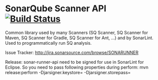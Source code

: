 SonarQube Scanner API [![Build Status](https://travis-ci.org/SonarSource/sonar-runner.svg?branch=master)](https://travis-ci.org/SonarSource/sonar-runner)
=========================

Common library used by many Scanners (SQ Scanner, SQ Scanner for Maven, SQ Scanner for Gradle, SQ Scanner for Ant, ...) and by SonarLint. Used to programmatically run SQ analysis.

Issue Tracker:
http://jira.sonarsource.com/browse/SONARUNNER

Release:
sonar-runner-api need to be signed for use in SonarLint for Eclipse. So you need to pass following properties during perform:
mvn release:perform -Djarsigner.keystore=<path to keystore.jks> -Djarsigner.storepass=<password>
